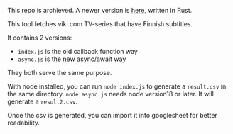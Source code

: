 This repo is archieved. A newer version is
[here](https://github.com/xixiaofinland/vikid), written in Rust.

This tool fetches viki.com TV-series that have Finnish subtitles.

It contains 2 versions:

- `index.js` is the old callback function way
- `async.js` is the new async/await way

They both serve the same purpose.

With node installed, you can run `node index.js` to generate a `result.csv` in the same directory.
`node async.js` needs node version18 or later. It will generate a `result2.csv`.

Once the csv is generated, you can import it into googlesheet for better readability.
